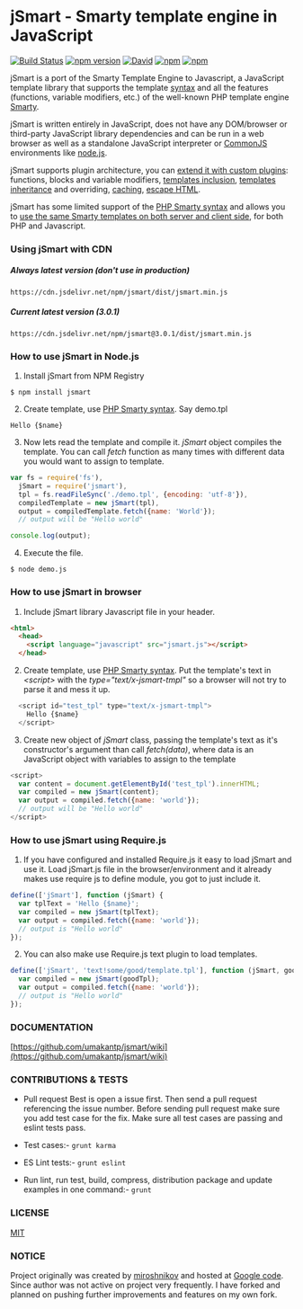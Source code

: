 jSmart - Smarty template engine in JavaScript 
======
[![Build Status](https://travis-ci.org/umakantp/jsmart.png?branch=master)](https://travis-ci.org/umakantp/jsmart)
[![npm version](https://img.shields.io/npm/v/jsmart.svg)](https://www.npmjs.com/package/jsmart)
[![David](https://img.shields.io/david/dev/umakantp/jsmart.svg)](https://www.npmjs.com/package/jsmart)
[![npm](https://img.shields.io/npm/dw/jsmart.svg)](https://www.npmjs.com/package/jsmart)
[![npm](https://img.shields.io/npm/l/jsmart.svg)](https://github.com/umakantp/jsmart/blob/master/LICENSE)

jSmart is a port of the Smarty Template Engine to Javascript, a JavaScript template library that supports the template [syntax](https://github.com/umakantp/jsmart/wiki/syntax) and all the features (functions, variable modifiers, etc.) of the well-known PHP template engine [Smarty](http://www.smarty.net/).

jSmart is written entirely in JavaScript, does not have any DOM/browser or third-party JavaScript library dependencies and can be run in a web browser as well as a standalone JavaScript interpreter or [CommonJS](http://www.commonjs.org/) environments like [node.js](https://nodejs.org/).

jSmart supports plugin architecture, you can [extend it with custom plugins](https://github.com/umakantp/jsmart/wiki/Create-Plugin): functions, blocks and variable modifiers, [templates inclusion](https://github.com/umakantp/jsmart/wiki/Include-Templates), [templates inheritance](https://github.com/umakantp/jsmart/wiki/Template-Inheritance) and overriding, [caching](https://github.com/umakantp/jsmart/wiki/Caching), [escape HTML](https://github.com/umakantp/jsmart/wiki/escape_html).

jSmart has some limited support of the [PHP Smarty syntax](https://github.com/umakantp/jsmart/wiki/syntax) and allows you to [use the same Smarty templates on both server and client side](https://github.com/umakantp/jsmart/wiki/Smarty-template-in-javascript), for both PHP and Javascript.

### Using jSmart with CDN
##### Always latest version (don't use in production)
```
https://cdn.jsdelivr.net/npm/jsmart/dist/jsmart.min.js
```
##### Current latest version (3.0.1)
```
https://cdn.jsdelivr.net/npm/jsmart@3.0.1/dist/jsmart.min.js
```

### How to use jSmart in Node.js

1. Install jSmart from NPM Registry
```
$ npm install jsmart
```

2. Create template, use [PHP Smarty syntax](https://github.com/umakantp/jsmart/wiki/syntax).  Say demo.tpl

```smarty
Hello {$name}
```

3. Now lets read the template and compile it. _jSmart_ object compiles the template. You can call _fetch_ function as many times with different data you would want to assign to template.
```js
var fs = require('fs'),
  jSmart = require('jsmart'),
  tpl = fs.readFileSync('./demo.tpl', {encoding: 'utf-8'}),
  compiledTemplate = new jSmart(tpl),
  output = compiledTemplate.fetch({name: 'World'});
  // output will be "Hello world"

console.log(output);
```

4. Execute the file.

```cli
$ node demo.js
```

### How to use jSmart in browser

1. Include jSmart library Javascript file in your header.

```html
<html>
  <head>
    <script language="javascript" src="jsmart.js"></script>
  </head>
```

2. Create template, use [PHP Smarty syntax](https://github.com/umakantp/jsmart/wiki/syntax). Put the template's text in _&lt;script&gt;_ with the _type="text/x-jsmart-tmpl"_ so a browser will not try to parse it and mess it up.
```js
  <script id="test_tpl" type="text/x-jsmart-tmpl">
    Hello {$name}
  </script>
```

3. Create new object of _jSmart_ class, passing the template's text as it's constructor's argument than call _fetch(data)_, where data is an JavaScript object with variables to assign to the template
```js
<script>
  var content = document.getElementById('test_tpl').innerHTML;
  var compiled = new jSmart(content);
  var output = compiled.fetch({name: 'world'});
  // output will be "Hello world"
</script>
```

### How to use jSmart using Require.js

1. If you have configured and installed Require.js it easy to load jSmart and use it. Load jSmart.js file in the browser/environment and it already makes use require js to define module, you got to just include it.
```js
define(['jSmart'], function (jSmart) {
  var tplText = 'Hello {$name}';
  var compiled = new jSmart(tplText);
  var output = compiled.fetch({name: 'world'});
  // output is "Hello world"
});
```

2. You can also make use Require.js text plugin to load templates.
```js
define(['jSmart', 'text!some/good/template.tpl'], function (jSmart, goodTpl) {
  var compiled = new jSmart(goodTpl);
  var output = compiled.fetch({name: 'world'});
  // output is "Hello world"
});
```

### DOCUMENTATION

[https://github.com/umakantp/jsmart/wiki](https://github.com/umakantp/jsmart/wiki)

### CONTRIBUTIONS & TESTS

* Pull request
  Best is open a issue first. Then send a pull request referencing the issue number. Before sending pull request make sure you add test case for the fix. Make sure all test cases are passing and eslint tests pass.

* Test cases:-
  ```grunt karma```

* ES Lint tests:-
  ```grunt eslint```

* Run lint, run test, build, compress, distribution package and update examples in one command:-
  ```grunt```

### LICENSE

[MIT](https://raw.githubusercontent.com/umakantp/jsmart/rewrite/LICENSE.txt)

### NOTICE

Project originally was created by [miroshnikov](https://github.com/miroshnikov) and hosted at [Google code](http://code.google.com/p/jsmart/). Since author was not active on project very frequently. I have forked and planned on pushing further improvements and features on my own fork.
